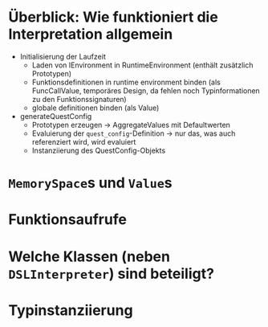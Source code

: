 # Überblick: Wie funktioniert die Interpretation allgemein

  - Initialisierung der Laufzeit
    - Laden von IEnvironment in RuntimeEnvironment (enthält zusätzlich
      Prototypen)
    - Funktionsdefinitionen in runtime environment binden
      (als FuncCallValue, temporäres Design, da fehlen noch
      Typinformationen zu den Funktionssignaturen)
    - globale definitionen binden (als Value)
  - generateQuestConfig
    - Prototypen erzeugen -> AggregateValues mit Defaultwerten
    - Evaluierung der `quest_config`-Definition -> nur das, was auch
      referenziert wird, wird evaluiert
    - Instanziierung des QuestConfig-Objekts

# `MemorySpace`s und `Value`s

# Funktionsaufrufe

# Welche Klassen (neben `DSLInterpreter`) sind beteiligt?

# Typinstanziierung
